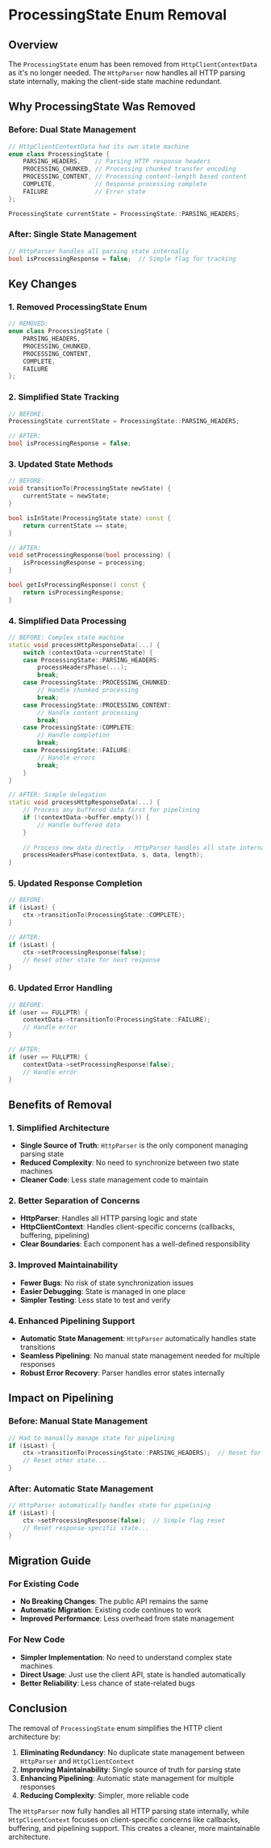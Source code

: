 # ProcessingState Enum Removal

## Overview

The `ProcessingState` enum has been removed from `HttpClientContextData` as it's no longer needed. The `HttpParser` now handles all HTTP parsing state internally, making the client-side state machine redundant.

## Why ProcessingState Was Removed

### **Before: Dual State Management**
```cpp
// HttpClientContextData had its own state machine
enum class ProcessingState {
    PARSING_HEADERS,    // Parsing HTTP response headers
    PROCESSING_CHUNKED, // Processing chunked transfer encoding
    PROCESSING_CONTENT, // Processing content-length based content
    COMPLETE,           // Response processing complete
    FAILURE             // Error state
};

ProcessingState currentState = ProcessingState::PARSING_HEADERS;
```

### **After: Single State Management**
```cpp
// HttpParser handles all parsing state internally
bool isProcessingResponse = false;  // Simple flag for tracking
```

## Key Changes

### 1. **Removed ProcessingState Enum**
```cpp
// REMOVED:
enum class ProcessingState {
    PARSING_HEADERS,
    PROCESSING_CHUNKED,
    PROCESSING_CONTENT,
    COMPLETE,
    FAILURE
};
```

### 2. **Simplified State Tracking**
```cpp
// BEFORE:
ProcessingState currentState = ProcessingState::PARSING_HEADERS;

// AFTER:
bool isProcessingResponse = false;
```

### 3. **Updated State Methods**
```cpp
// BEFORE:
void transitionTo(ProcessingState newState) {
    currentState = newState;
}

bool isInState(ProcessingState state) const {
    return currentState == state;
}

// AFTER:
void setProcessingResponse(bool processing) {
    isProcessingResponse = processing;
}

bool getIsProcessingResponse() const {
    return isProcessingResponse;
}
```

### 4. **Simplified Data Processing**
```cpp
// BEFORE: Complex state machine
static void processHttpResponseData(...) {
    switch (contextData->currentState) {
    case ProcessingState::PARSING_HEADERS:
        processHeadersPhase(...);
        break;
    case ProcessingState::PROCESSING_CHUNKED:
        // Handle chunked processing
        break;
    case ProcessingState::PROCESSING_CONTENT:
        // Handle content processing
        break;
    case ProcessingState::COMPLETE:
        // Handle completion
        break;
    case ProcessingState::FAILURE:
        // Handle errors
        break;
    }
}

// AFTER: Simple delegation
static void processHttpResponseData(...) {
    // Process any buffered data first for pipelining
    if (!contextData->buffer.empty()) {
        // Handle buffered data
    }
    
    // Process new data directly - HttpParser handles all state internally
    processHeadersPhase(contextData, s, data, length);
}
```

### 5. **Updated Response Completion**
```cpp
// BEFORE:
if (isLast) {
    ctx->transitionTo(ProcessingState::COMPLETE);
}

// AFTER:
if (isLast) {
    ctx->setProcessingResponse(false);
    // Reset other state for next response
}
```

### 6. **Updated Error Handling**
```cpp
// BEFORE:
if (user == FULLPTR) {
    contextData->transitionTo(ProcessingState::FAILURE);
    // Handle error
}

// AFTER:
if (user == FULLPTR) {
    contextData->setProcessingResponse(false);
    // Handle error
}
```

## Benefits of Removal

### **1. Simplified Architecture**
- **Single Source of Truth**: `HttpParser` is the only component managing parsing state
- **Reduced Complexity**: No need to synchronize between two state machines
- **Cleaner Code**: Less state management code to maintain

### **2. Better Separation of Concerns**
- **HttpParser**: Handles all HTTP parsing logic and state
- **HttpClientContext**: Handles client-specific concerns (callbacks, buffering, pipelining)
- **Clear Boundaries**: Each component has a well-defined responsibility

### **3. Improved Maintainability**
- **Fewer Bugs**: No risk of state synchronization issues
- **Easier Debugging**: State is managed in one place
- **Simpler Testing**: Less state to test and verify

### **4. Enhanced Pipelining Support**
- **Automatic State Management**: `HttpParser` automatically handles state transitions
- **Seamless Pipelining**: No manual state management needed for multiple responses
- **Robust Error Recovery**: Parser handles error states internally

## Impact on Pipelining

### **Before: Manual State Management**
```cpp
// Had to manually manage state for pipelining
if (isLast) {
    ctx->transitionTo(ProcessingState::PARSING_HEADERS);  // Reset for next response
    // Reset other state...
}
```

### **After: Automatic State Management**
```cpp
// HttpParser automatically handles state for pipelining
if (isLast) {
    ctx->setProcessingResponse(false);  // Simple flag reset
    // Reset response-specific state...
}
```

## Migration Guide

### **For Existing Code**
- **No Breaking Changes**: The public API remains the same
- **Automatic Migration**: Existing code continues to work
- **Improved Performance**: Less overhead from state management

### **For New Code**
- **Simpler Implementation**: No need to understand complex state machines
- **Direct Usage**: Just use the client API, state is handled automatically
- **Better Reliability**: Less chance of state-related bugs

## Conclusion

The removal of `ProcessingState` enum simplifies the HTTP client architecture by:

1. **Eliminating Redundancy**: No duplicate state management between `HttpParser` and `HttpClientContext`
2. **Improving Maintainability**: Single source of truth for parsing state
3. **Enhancing Pipelining**: Automatic state management for multiple responses
4. **Reducing Complexity**: Simpler, more reliable code

The `HttpParser` now fully handles all HTTP parsing state internally, while `HttpClientContext` focuses on client-specific concerns like callbacks, buffering, and pipelining support. This creates a cleaner, more maintainable architecture.
